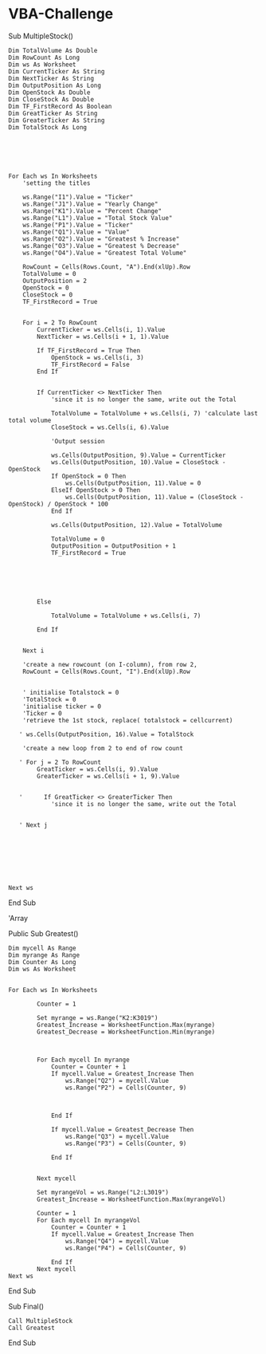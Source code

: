 # VBA-Challenge


Sub MultipleStock()

    Dim TotalVolume As Double
    Dim RowCount As Long
    Dim ws As Worksheet
    Dim CurrentTicker As String
    Dim NextTicker As String
    Dim OutputPosition As Long
    Dim OpenStock As Double
    Dim CloseStock As Double
    Dim TF_FirstRecord As Boolean
    Dim GreatTicker As String
    Dim GreaterTicker As String
    Dim TotalStock As Long
    
    
    
    
    
    
    For Each ws In Worksheets
        'setting the titles
        
        ws.Range("I1").Value = "Ticker"
        ws.Range("J1").Value = "Yearly Change"
        ws.Range("K1").Value = "Percent Change"
        ws.Range("L1").Value = "Total Stock Value"
        ws.Range("P1").Value = "Ticker"
        ws.Range("Q1").Value = "Value"
        ws.Range("O2").Value = "Greatest % Increase"
        ws.Range("O3").Value = "Greatest % Decrease"
        ws.Range("O4").Value = "Greatest Total Volume"
       
        RowCount = Cells(Rows.Count, "A").End(xlUp).Row
        TotalVolume = 0
        OutputPosition = 2
        OpenStock = 0
        CloseStock = 0
        TF_FirstRecord = True
        
        
        For i = 2 To RowCount
            CurrentTicker = ws.Cells(i, 1).Value
            NextTicker = ws.Cells(i + 1, 1).Value
            
            If TF_FirstRecord = True Then
                OpenStock = ws.Cells(i, 3)
                TF_FirstRecord = False
            End If
                        
            
            If CurrentTicker <> NextTicker Then
                'since it is no longer the same, write out the Total
                
                TotalVolume = TotalVolume + ws.Cells(i, 7) 'calculate last total volume
                CloseStock = ws.Cells(i, 6).Value
                
                'Output session
                               
                ws.Cells(OutputPosition, 9).Value = CurrentTicker
                ws.Cells(OutputPosition, 10).Value = CloseStock - OpenStock
                If OpenStock = 0 Then
                    ws.Cells(OutputPosition, 11).Value = 0
                ElseIf OpenStock > 0 Then
                    ws.Cells(OutputPosition, 11).Value = (CloseStock - OpenStock) / OpenStock * 100
                End If
                
                ws.Cells(OutputPosition, 12).Value = TotalVolume
                
                TotalVolume = 0
                OutputPosition = OutputPosition + 1
                TF_FirstRecord = True
                
                
                
                
                
                
            Else
            
                TotalVolume = TotalVolume + ws.Cells(i, 7)
                
            End If
            
        
        Next i
        
        'create a new rowcount (on I-column), from row 2,
        RowCount = Cells(Rows.Count, "I").End(xlUp).Row
        
        
        ' initialise Totalstock = 0
        'TotalStock = 0
        'initialise ticker = 0
        'Ticker = 0
        'retrieve the 1st stock, replace( totalstock = cellcurrent)
        
       ' ws.Cells(OutputPosition, 16).Value = TotalStock
        
        'create a new loop from 2 to end of row count
        
       ' For j = 2 To RowCount
            GreatTicker = ws.Cells(i, 9).Value
            GreaterTicker = ws.Cells(i + 1, 9).Value
        
        
       '      If GreatTicker <> GreaterTicker Then
                'since it is no longer the same, write out the Total
                
               
       ' Next j
       
       
       
        
        
        
        
        
    Next ws
    
    




End Sub



'Array


Public Sub Greatest()


    Dim mycell As Range
    Dim myrange As Range
    Dim Counter As Long
    Dim ws As Worksheet
    
    
    For Each ws In Worksheets
    
            Counter = 1
            
            Set myrange = ws.Range("K2:K3019")
            Greatest_Increase = WorksheetFunction.Max(myrange)
            Greatest_Decrease = WorksheetFunction.Min(myrange)
            
            
            
            For Each mycell In myrange
                Counter = Counter + 1
                If mycell.Value = Greatest_Increase Then
                    ws.Range("Q2") = mycell.Value
                    ws.Range("P2") = Cells(Counter, 9)
                    
                    
                    
                End If
                
                If mycell.Value = Greatest_Decrease Then
                    ws.Range("Q3") = mycell.Value
                    ws.Range("P3") = Cells(Counter, 9)
                    
                End If
                
            
            Next mycell
            
            Set myrangeVol = ws.Range("L2:L3019")
            Greatest_Increase = WorksheetFunction.Max(myrangeVol)
            
            Counter = 1
            For Each mycell In myrangeVol
                Counter = Counter + 1
                If mycell.Value = Greatest_Increase Then
                    ws.Range("Q4") = mycell.Value
                    ws.Range("P4") = Cells(Counter, 9)
                    
                End If
            Next mycell
    Next ws
    

End Sub

Sub Final()

    
    Call MultipleStock
    Call Greatest

End Sub


